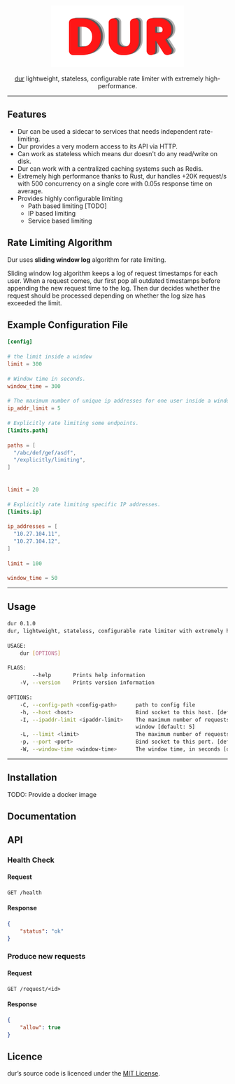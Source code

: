 <div align="center">

![](assets/dur.png)

[dur](https://github.com/ycd/dur) lightweight, stateless, configurable rate limiter with extremely high-performance.   




</div>



---

## Features

* Dur can be used a sidecar to services that needs independent rate-limiting.
* Dur provides a very modern access to its API via HTTP.
* Can work as stateless which means dur doesn't do any read/write on disk. 
* Dur can work with a centralized caching systems such as Redis. 
* Extremely high performance thanks to Rust, dur handles +20K request/s with 500 concurrency on a single core with 0.05s response time on average.
* Provides highly configurable limiting
    * Path based limiting [TODO]
    * IP based limiting 
    * Service based limiting


## Rate Limiting Algorithm

Dur uses **sliding window log** algorithm for rate limiting.

Sliding window log algorithm keeps a log of request timestamps for each user. When a request comes, dur first pop all outdated timestamps before appending the new request time to the log. Then dur decides whether the request should be processed depending on whether the log size has exceeded the limit.

## Example Configuration File

```toml
[config]

# the limit inside a window
limit = 300

# Window time in seconds.
window_time = 300

# The maximum number of unique ip addresses for one user inside a window
ip_addr_limit = 5

# Explicitly rate limiting some endpoints.
[limits.path]

paths = [
  "/abc/def/gef/asdf",
  "/explicitly/limiting",
]


limit = 20

# Explicitly rate limiting specific IP addresses.
[limits.ip]

ip_addresses = [
  "10.27.104.11",
  "10.27.104.12",
]

limit = 100

window_time = 50
```

---

## Usage


```bash
dur 0.1.0
dur, lightweight, stateless, configurable rate limiter with extremely high-performance

USAGE:
    dur [OPTIONS]

FLAGS:
        --help       Prints help information
    -V, --version    Prints version information

OPTIONS:
    -C, --config-path <config-path>      path to config file
    -h, --host <host>                    Bind socket to this host. [default: 127.0.0.1]
    -I, --ipaddr-limit <ipaddr-limit>    The maximum number of requests to allow from unique ip addresses inside a
                                         window [default: 5]
    -L, --limit <limit>                  The maximum number of requests to allow inside a window [default: 300]
    -p, --port <port>                    Bind socket to this port. [default: 8000]
    -W, --window-time <window-time>      The window time, in seconds [default: 100]
```


---

## Installation

TODO: Provide a docker image



## Documentation

## API


### Health Check


#### Request

```
GET /health
```

#### Response

```json
{
    "status": "ok"
}
```

### Produce new requests

#### Request

```
GET /request/<id>
```

#### Response 

```json
{
    "allow": true
}
```

## Licence

dur’s source code is licenced under the [MIT License](https://www.mit.edu/~amini/LICENSE.md).
